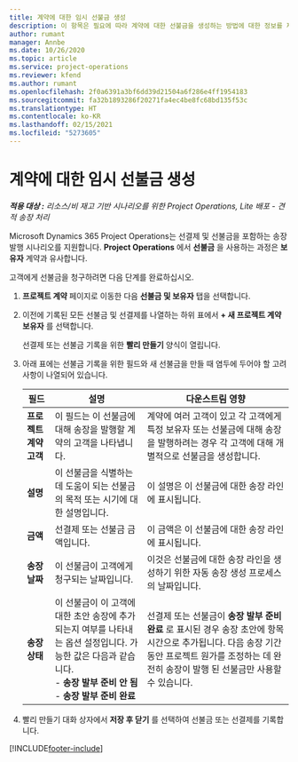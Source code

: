 ```yaml
---
title: 계약에 대한 임시 선불금 생성
description: 이 항목은 필요에 따라 계약에 대한 선불금을 생성하는 방법에 대한 정보를 제공합니다.
author: rumant
manager: Annbe
ms.date: 10/26/2020
ms.topic: article
ms.service: project-operations
ms.reviewer: kfend
ms.author: rumant
ms.openlocfilehash: 2f0a6391a3bf6dd39d21504a6f286e4ff1954183
ms.sourcegitcommit: fa32b1893286f20271fa4ec4be8fc68bd135f53c
ms.translationtype: HT
ms.contentlocale: ko-KR
ms.lasthandoff: 02/15/2021
ms.locfileid: "5273605"
---
```

# <a name="creating-an-ad-hoc-advance-on-a-contract"></a>계약에 대한 임시 선불금 생성

_**적용 대상 :** 리소스/비 재고 기반 시나리오를 위한 Project Operations, Lite 배포 - 견적 송장 처리_

Microsoft Dynamics 365 Project Operations는 선결제 및 선불금을 포함하는 송장 발행 시나리오를 지원합니다. **Project Operations** 에서 **선불금** 을 사용하는 과정은 **보유자** 계약과 유사합니다. 

고객에게 선불금을 청구하려면 다음 단계를 완료하십시오.

1. **프로젝트 계약** 페이지로 이동한 다음 **선불금 및 보유자** 탭을 선택합니다.
2. 이전에 기록된 모든 선불금 및 선결제를 나열하는 하위 표에서 **+ 새 프로젝트 계약 보유자** 를 선택합니다. 

    선결제 또는 선불금 기록을 위한 **빨리 만들기** 양식이 열립니다.
    
3. 아래 표에는 선불금 기록을 위한 필드와 새 선불금을 만들 때 염두에 두어야 할 고려 사항이 나열되어 있습니다.

    | 필드 | 설명 | 다운스트림 영향 |
    | --- | --- | --- |
    | **프로젝트 계약 고객** | 이 필드는 이 선불금에 대해 송장을 발행할 계약의 고객을 나타냅니다. | 계약에 여러 고객이 있고 각 고객에게 특정 보유자 또는 선불금에 대해 송장을 발행하려는 경우 각 고객에 대해 개별적으로 선불금을 생성합니다. |
    | **설명** | 이 선불금을 식별하는 데 도움이 되는 선불금의 목적 또는 시기에 대한 설명입니다. | 이 설명은 이 선불금에 대한 송장 라인에 표시됩니다. |
    | **금액** | 선결제 또는 선불금 금액입니다. | 이 금액은 이 선불금에 대한 송장 라인에 표시됩니다. |
    | **송장 날짜** | 이 선불금이 고객에게 청구되는 날짜입니다. | 이것은 선불금에 대한 송장 라인을 생성하기 위한 자동 송장 생성 프로세스의 날짜입니다. |
    | **송장 상태** | 이 선불금이 이 고객에 대한 초안 송장에 추가되는지 여부를 나타내는 옵션 설정입니다. 가능한 값은 다음과 같습니다.</br>- **송장 발부 준비 안 됨**</br>- **송장 발부 준비 완료** | 선결제 또는 선불금이 **송장 발부 준비 완료** 로 표시된 경우 송장 초안에 항목 시간으로 추가됩니다. 다음 송장 기간 동안 프로젝트 원가를 조정하는 데 완전히 송장이 발행 된 선불금만 사용할 수 있습니다. |

4. 빨리 만들기 대화 상자에서 **저장 후 닫기** 를 선택하여 선불금 또는 선결제를 기록합니다.


[!INCLUDE[footer-include](../../includes/footer-banner.md)]